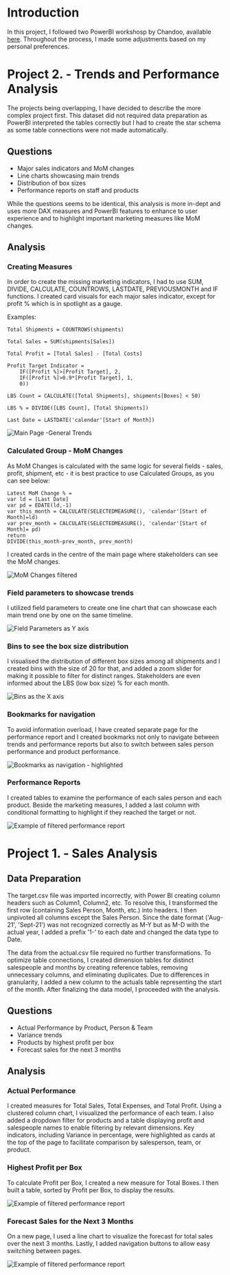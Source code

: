 # Introduction
 In this project, I followed two PowerBI workshosp by Chandoo, available [here](https://www.youtube.com/watch?v=8tfcVnoEL0c&list=PLmejDGrsgFyDMME3o2CamamZ8w9NxSWWo&index=10). Throughout the process, I made some adjustments based on my personal preferences.

 # Project 2. - Trends and Performance Analysis

 The projects being overlapping, I have decided to describe the more complex project first. This dataset did not required data preparation as PowerBI interpreted the tables correctly but I had to create the star schema as some table connections were not made automatically.

 ## Questions

 - Major sales indicators and MoM changes 
 - Line charts showcasing main trends
 - Distribution of box sizes
 - Performance reports on staff and products

While the questions seems to be identical, this analysis is more in-dept and uses more DAX measures and PowerBI features to enhance to user experience and to highlight important marketing measures like MoM changes.


## Analysis

### Creating Measures

In order to create the missing marketing indicators, I had to use SUM, DIVIDE, CALCULATE, COUNTROWS, LASTDATE, PREVIOUSMONTH and IF functions. I created card visuals for each major sales indicator, except for profit % which is in spotlight as a gauge.

Examples:
```
Total Shipments = COUNTROWS(shipments)
```
```
Total Sales = SUM(shipments[Sales])
```
```
Total Profit = [Total Sales] - [Total Costs]
```
```
Profit Target Indicator = 
    IF([Profit %]>[Profit Target], 2, 
    IF([Profit %]>0.9*[Profit Target], 1, 
    0))
```
```
LBS Count = CALCULATE([Total Shipments], shipments[Boxes] < 50)
```
```
LBS % = DIVIDE([LBS Count], [Total Shipments])
```
```L
Last Date = LASTDATE('calendar'[Start of Month])
```
![Main Page -General Trends ](assets/1.jpg)

### Calculated Group - MoM Changes

As MoM Changes is calculated with the same logic for several fields - sales, profit, shipment, etc - it is best practice to use Calculated Groups, as you can see below:

```
Latest MoM Change % = 
var ld = [Last Date]
var pd = EDATE(ld,-1)
var this_month = CALCULATE(SELECTEDMEASURE(), 'calendar'[Start of Month]=ld)
var prev_month = CALCULATE(SELECTEDMEASURE(), 'calendar'[Start of Month]= pd)
return
DIVIDE(this_month-prev_month, prev_month)
```
I created cards in the centre of the main page where stakeholders can see the MoM changes.

![MoM Changes filtered ](assets/2.jpg)

### Field parameters to showcase trends

I utilized field parameters to create one line chart that can showcase each main trend one by one on the same timeline. 

![Field Parameters as Y axis](assets/8.jpg)

### Bins to see the box size distribution

I visualised the distribution of different box sizes among all shipments and I created bins with the size of 20 for that, and added a zoom slider for making it possible to filter for distinct ranges. Stakeholders are even informed about the LBS (low box size) % for each month. 

![Bins as the X axis](assets/9.jpg)

### Bookmarks for navigation

To avoid information overload, I have created separate page for the performance report and I created bookmarks not only to navigate between trends and performance reports but also to switch between sales person performance and product performance.

![Bookmarks as navigation - highlighted](assets/3.jpg)


### Performance Reports

I created tables to examine the performance of each sales person and each product. Beside the marketing measures, I added a last column with conditional formatting to highlight if they reached the target or not.

![Example of filtered performance report](assets/4.jpg)

# Project 1. - Sales Analysis
## Data Preparation

The target.csv file was imported incorrectly, with Power BI creating column headers such as Column1, Column2, etc. To resolve this, I transformed the first row (containing Sales Person, Month, etc.) into headers. I then unpivoted all columns except the Sales Person. Since the date format ('Aug-21', 'Sept-21') was not recognized correctly as M-Y but as M-D with the actual year, I added a prefix '1-' to each date and changed the data type to Date.

The data from the actual.csv file required no further transformations. To optimize table connections, I created dimension tables for distinct salespeople and months by creating reference tables, removing unnecessary columns, and eliminating duplicates. Due to differences in granularity, I added a new column to the actuals table representing the start of the month. After finalizing the data model, I proceeded with the analysis.

## Questions

- Actual Performance by Product, Person & Team
- Variance trends
- Products by highest profit per box
- Forecast sales for the next 3 months  
  
## Analysis

### Actual Performance
I created measures for Total Sales, Total Expenses, and Total Profit. Using a clustered column chart, I visualized the performance of each team. I also added a dropdown filter for products and a table displaying profit and salespeople names to enable filtering by relevant dimensions. Key indicators, including Variance in percentage, were highlighted as cards at the top of the page to facilitate comparison by salesperson, team, or product.

### Highest Profit per Box
To calculate Profit per Box, I created a new measure for Total Boxes. I then built a table, sorted by Profit per Box, to display the results.

![Example of filtered performance report](assets/10.jpg)

### Forecast Sales for the Next 3 Months
On a new page, I used a line chart to visualize the forecast for total sales over the next 3 months. Lastly, I added navigation buttons to allow easy switching between pages.

![Example of filtered performance report](assets/11.jpg)